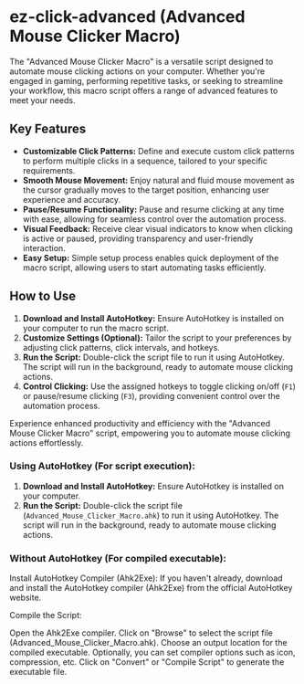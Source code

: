 # ez-click-advanced (Advanced Mouse Clicker Macro)

The "Advanced Mouse Clicker Macro" is a versatile script designed to automate mouse clicking actions on your computer. Whether you're engaged in gaming, performing repetitive tasks, or seeking to streamline your workflow, this macro script offers a range of advanced features to meet your needs.

## Key Features

- **Customizable Click Patterns:** Define and execute custom click patterns to perform multiple clicks in a sequence, tailored to your specific requirements.
- **Smooth Mouse Movement:** Enjoy natural and fluid mouse movement as the cursor gradually moves to the target position, enhancing user experience and accuracy.
- **Pause/Resume Functionality:** Pause and resume clicking at any time with ease, allowing for seamless control over the automation process.
- **Visual Feedback:** Receive clear visual indicators to know when clicking is active or paused, providing transparency and user-friendly interaction.
- **Easy Setup:** Simple setup process enables quick deployment of the macro script, allowing users to start automating tasks efficiently.

## How to Use

1. **Download and Install AutoHotkey:** Ensure AutoHotkey is installed on your computer to run the macro script.
2. **Customize Settings (Optional):** Tailor the script to your preferences by adjusting click patterns, click intervals, and hotkeys.
3. **Run the Script:** Double-click the script file to run it using AutoHotkey. The script will run in the background, ready to automate mouse clicking actions.
4. **Control Clicking:** Use the assigned hotkeys to toggle clicking on/off (`F1`) or pause/resume clicking (`F3`), providing convenient control over the automation process.

Experience enhanced productivity and efficiency with the "Advanced Mouse Clicker Macro" script, empowering you to automate mouse clicking actions effortlessly.



### Using AutoHotkey (For script execution):
1. **Download and Install AutoHotkey:** Ensure AutoHotkey is installed on your computer.
2. **Run the Script:** Double-click the script file (`Advanced_Mouse_Clicker_Macro.ahk`) to run it using AutoHotkey. The script will run in the background, ready to automate mouse clicking actions.

### Without AutoHotkey (For compiled executable):
Install AutoHotkey Compiler (Ahk2Exe): If you haven't already, download and install the AutoHotkey compiler (Ahk2Exe) from the official AutoHotkey website.

Compile the Script:

Open the Ahk2Exe compiler.
Click on "Browse" to select the script file (Advanced_Mouse_Clicker_Macro.ahk).
Choose an output location for the compiled executable.
Optionally, you can set compiler options such as icon, compression, etc.
Click on "Convert" or "Compile Script" to generate the executable file.


